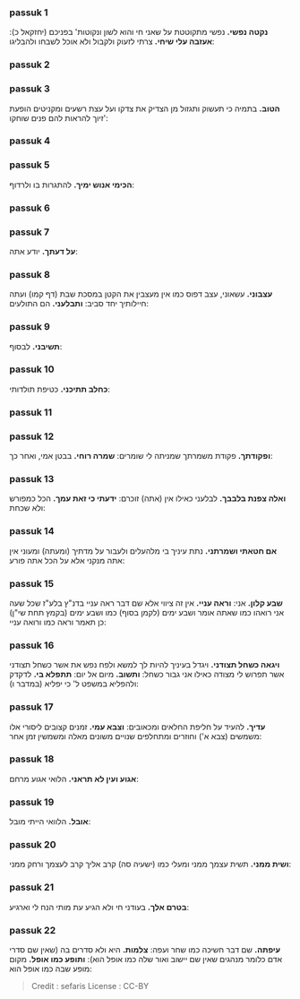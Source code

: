 
### passuk 1
<b>נקטה נפשי.</b> נפשי מתקוטטת על שאני חי והוא לשון ונקוטות' בפניכם (יחזקאל כ):
<b>אעזבה עלי שיחי.</b> צרתי לזעוק ולקבול ולא אוכל לשבחו ולהבליגו:

### passuk 2

### passuk 3
<b>הטוב.</b> בתמיה כי תעשוק ותגזול מן הצדיק את צדקו ועל עצת רשעים ומקניטים הופעת זיוך להראות להם פנים שוחקו':

### passuk 4

### passuk 5
<b>הכימי אנוש ימיך.</b> להתגרות בו ולרדוף:

### passuk 6

### passuk 7
<b>על דעתך.</b> יודע אתה:

### passuk 8
<b>עצבוני.</b> עשאוני, עצב דפוס כמו אין מעצבין את הקטן במסכת שבת (דף קמו) ועתה חיילותיך יחד סביב:
<b>ותבלעני.</b> הם התולעים:

### passuk 9
<b>תשיבני.</b> לבסוף:

### passuk 10
<b>כחלב תתיכני.</b> כטיפת תולדותי:

### passuk 11

### passuk 12
<b>ופקודתך.</b> פקודת משמרתך שמניתה לי שומרים:
<b>שמרה רוחי.</b> בבטן אמי, ואחר כך:

### passuk 13
<b>ואלה צפנת בלבבך.</b> לבלעני כאילו אין (אתה) זוכרם:
<b>ידעתי כי זאת עמך.</b> הכל כמפורש ולא שכחת:

### passuk 14
<b>אם חטאתי ושמרתני.</b> נתת עיניך בי מלהעלים ולעבור על מדתיך (ומעתה) ומעוני אין אתה מנקני אלא על הכל אתה פורע:

### passuk 15
<b>שבע קלון.</b> אני:
<b>וראה עניי.</b> אין זה ציווי אלא שם דבר ראה עניי בדנ"ץ בלע"ז שכל שעה אני רואהו כמו שאתה אומר ושבע ימים (לקמן בסוף) כמו ושבע ימים (בקמץ תחת שי"ן) כן תאמר וראה כמו ורואה עניי:

### passuk 16
<b>ויגאה כשחל תצודני.</b> ויגדל בעיניך להיות לך למשא ולפח נפש את אשר כשחל תצודני אשר תפרוש לי מצודה כאילו אני גבור כשחל:
<b>ותשוב.</b> מיום אל יום:
<b>תתפלא בי.</b> לדקדק ולהפליא במשפט ל' כי יפליא (במדבר ו):

### passuk 17
<b>עדיך.</b> להעיד על חליפת החלאים ומכאובים:
<b>וצבא עמי.</b> זמנים קצובים ליסורי אלו משמשים (צבא א') וחוזרים ומתחלפים שנויים משונים מאלה ומשמשין זמן אחר:

### passuk 18
<b>אגוע ועין לא תראני.</b> הלואי אגוע מרחם:

### passuk 19
<b>אובל.</b> הלוואי הייתי מובל:

### passuk 20
<b>ושית ממני.</b> תשית עצמך ממני ומעלי כמו (ישעיה סה) קרב אליך קרב לעצמך ורחק ממני:

### passuk 21
<b>בטרם אלך.</b> בעודני חי ולא הגיע עת מותי הנח לי וארגיע:

### passuk 22
<b>עיפתה.</b> שם דבר חשיכה כמו שחר ועפה:
<b>צלמות.</b> היא ולא סדרים בה (שאין שם סדרי אדם כלומר מנהגים שאין שם יישוב ואור שלה כמו אופל הוא):
<b>ותופע כמו אופל.</b> מקום מופע שבה כמו אופל הוא:

>Credit : sefaris
>License : CC-BY